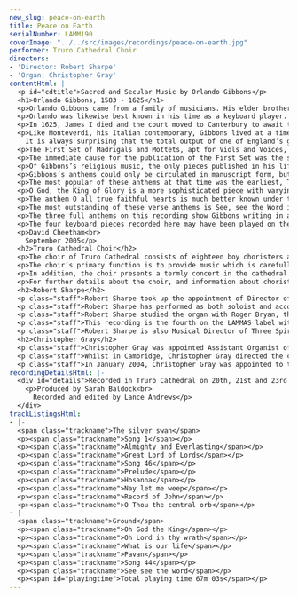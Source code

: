 ```yaml
---
new_slug: peace-on-earth
title: Peace on Earth
serialNumber: LAMM190
coverImage: "../../src/images/recordings/peace-on-earth.jpg"
performer: Truro Cathedral Choir
directors:
- 'Director: Robert Sharpe'
- 'Organ: Christopher Gray'
contentHtml: |-
  <p id="cdtitle">Sacred and Secular Music by Orlando Gibbons</p>
  <h1>Orlando Gibbons, 1583 - 1625</h1>
  <p>Orlando Gibbons came from a family of musicians. His elder brother Edward was Master of the Choristers at King’s College Cambridge, and he himself was a chorister there until 1598, becoming a college student the following year. His son Christopher became a famous keyboard player and organist of Winchester Cathedral, only to see the great organ broken down and the choral services stopped by the soldiers of the Commonwealth.</p>
  <p>Orlando was likewise best known in his time as a keyboard player. He became the private virginals player to Prince Charles, then organist both of the Chapel Royal of James I and of Westminster Abbey, though neither of those positions involved choir-training. Some hint of the universal high regard in which he was held is given in an account of a royal ceremony: “...the organ was touched by the best finger of that age, Mr Orlando Gibbons...”</p>
  <p>In 1625, James I died and the court moved to Canterbury to await the arrival of Charles I’s new queen, Henrietta Maria, from France. While they were there, Gibbons himself died suddenly, on Whitsunday. That is the reason that his monument is to be found in Canterbury Cathedral - he had no other connection with the city.</p>
  <p>Like Monteverdi, his Italian contemporary, Gibbons lived at a time when Renaissance polyphony was at the peak of perfection but the new dramatic style which we call Baroque (the word implies ‘quirky’ or ‘misshapen’) was also making a first appearance. He was arguably the greatest of all English composers of imitative counterpoint but at the same time his solo vocal lines often have a declamatory exuberance which was entirely new and which led directly to the extrovert compositional style of the Lawes brothers and of Purcell.<br>
    It is always surprising that the total output of one of England’s greatest and most influential composers is actually comparatively small, but all of it is of the highest quality. His keyboard music is mercifully free of the empty passage-work that afflicted many of the Elizabethans and his chamber music for a consort of viols is full of the most remarkable invention, but it is for his vocal music that he was, and remains, best known.</p>
  <p>The First Set of Madrigals and Mottets, apt for Viols and Voices, published in 1612 (Gibbons never went on to write a second set) is a group of songs to words apparently chosen by Sir Christopher Hatton. They are all solemn, thoughtful texts, which give no opportunity for treatment in the familiar Elizabethan madrigal style, in which the varying emotions of the words call for constantly changing musical styles. Most of them are consort songs, in which one leading voice part can be accompanied either by other voices, or by viols or by a keyboard instrument, whichever is available; they are domestic music which does not call for vocal display but makes its effect by the interplay of the lines and the gentle suspensions. On this recording, the songs are given to solo boys’ voices, with the chamber organ.</p>
  <p>The immediate cause for the publication of the First Set was the sudden death from typhoid of Henry, Prince of Wales, who in 1612 was aged 18 and about to be married. The words of the three-part elegy Nay let me weep were probably written by Sir Walter Raleigh, who had been imprisoned by James I on a conspiracy charge and championed by Henry. The text of the more familiar madrigal What is our life is definitely by Raleigh, taking up the Shakespearean notion of human life as a play on the stage. The Silver Swan is probably Gibbons’s best loved piece, the simplicity and sweetness of the harmony matching the anonymous poem which probably refers to the untimely death of Prince Henry.</p>
  <p>Of Gibbons’s religious music, the only pieces published in his lifetime were a small collection of Hymns and Songs of the Church (1623) to words by George Wither. Wither was the first English writer of hymns as independent poetic compositions, rather than versifications of parts of the bible, the fore runner of George Herbert and Henry Vaughan. Gibbons provided melodies with basses for the poems, and some of them are still in use as church hymns today, though in simplified forms and set to words more suitable for congregational use. Song 1 is sung nowadays to Eternal ruler of the ceaseless round, the first two lines of Song 46 to Drop, drop slow tears, and the first four lines of Song 44 to Forth in thy name, O Lord, I go.</p>
  <p>Gibbons’s anthems could only be circulated in manuscript form, but judging from the large number of extant copies of them they were widely known and enjoyed. They are of two kinds. Full anthems are intended to be sung by the full choir throughout; they are polyphonic compositions of great richness and can be sung unaccompanied, as in this recording, or with discrete organ support. Verse anthems have sections for soloists or small groups of singers and need instrumental participation. Gibbons’s verse anthems were provided with alternative accompaniments for viol consort or for organ, and of course the latter is more normal for everyday modern performances. Gibbons was not the first composer to write verse anthems - notable compositions by Morley and Byrd are in common use - but he was the first to write fully unified examples with continuous, contrapuntal instrumental parts.</p>
  <p>The most popular of these anthems at that time was the earliest, This is the record of John, written for Dr Laud, the president of St John’s College, Oxford. A single countertenor voice, with five viols or organ, dramatically recounts an event from the first chapter of St John’s gospel, each of the three solo sections being taken up and expanded by the five-voice chorus.</p>
  <p>O God, the King of Glory is a more sophisticated piece with varying groups of soloists, showing the composer’s ability to get to the heart of a theological text, in this case an Ascensiontide collect. If ye be risen again with Christ, from the third chapter of the epistle to the Colossians, uses two intertwining treble voices to represent the ascended Christ reunited with the Father in heaven. The section For ye are dead subjects the chorus to a surprising amount of false relation, presumably to contrast the bitterness of death with life in Christ.</p>
  <p>The anthem O all true faithful hearts is much better known under the title O thou, the central orb. These latter words, which are sung on this recording, were adapted by F A Gore Ouseley from a sonnet by the nineteenth century priest-poet H R Bramley. Ouseley also asked Bramley to write alternative words to fit the music of a Gibbons welcome ode to King James I, so the secular song Great King of Gods became the anthem Great Lord of Lords. The blissful Amen of this anthem was sung after the blessing at the end of the coronation ceremony of Edward VII, setting a custom which was followed in Anglican churches for many decades afterwards. Both of these anthems are also well-known in settings by Charles Wood.</p>
  <p>The most outstanding of these verse anthems is See, see the Word is incarnate. It starts with a masterly text by Dr Goodman, the Dean of Rochester, which covers the whole story of Christ’s birth, ministry, entry into Jerusalem, passion, resurrection, ascension and redemption of mankind in extraordinarily concise, impressionistic prose. Of the music, suffice it to say that it responds perfectly to the varying moods of the text while retaining the flow of the narrative: one of the most remarkable pieces of religious music of any age.</p>
  <p>The three full anthems on this recording show Gibbons writing in a true madrigal style which he rarely used for secular texts. In Almighty and everlasting God, for instance, note the yearning suspension at mercifully look, the harsh discords at dangers and necessities and the prolonged note on stretch. The Palm Sunday anthem Hosanna to the Son of David and the penitential O Lord, in thy wrath rebuke me not are both six-voice compositions on the grandest scale in astonishingly vivid imitative counterpoint.</p>
  <p>The four keyboard pieces recorded here may have been played on the virginals, harpsichord or organ. Here they are heard (like the accompaniments to the anthems) on the cathedral’s 1997 Kenneth Tickell chamber organ.</p>
  <p>David Cheetham<br>
    September 2005</p>
  <h2>Truro Cathedral Choir</h2>
  <p>The choir of Truro Cathedral consists of eighteen boy choristers and twelve gentlemen. At the present time, there are seven lay vicars and five choral scholars; the lay vicars reside locally and have employment in or around Truro in addition to their duties at the cathedral, and the choral scholars spend a year in Truro either before or after higher education. The choristers are all educated at Polwhele House School, to which they receive generous scholarships from the cathedral.</p>
  <p>The choir’s primary function is to provide music which is carefully integrated with the magnificent ceremonial and liturgical excellence which characterises the cathedral’s worship. Each week there are six choral services, usually with the full choir, comprising Sung Mass and Evensong each Sunday and either Evensong or Solemn Mass on four weekdays. The music for these services is chosen to complement the liturgical themes of each season or festival.</p>
  <p>In addition, the choir presents a termly concert in the cathedral and regularly sings in other venues around the Duchy of Cornwall, carrying the mission of the cathedral out into the diocese. The choristers take part in a flourishing outreach project each term, going out to local schools with their music before hosting the school choirs for a concert of their own in the cathedral. The choir records and broadcasts regularly and undertakes a major international tour every two years or so. During 2004, they toured Austria, Switzerland, Lichtenstein and Germany.</p>
  <p>For further details about the choir, and information about choristerships and choral scholarships, visit their <a href="https://web.archive.org/web/20120720022635/http://www.trurocathedral.org.uk/"> website</a>.</p>
  <h2>Robert Sharpe</h2>
  <p class="staff">Robert Sharpe took up the appointment of Director of Music and Organist of Truro Cathedral in September 2002, having previously held the post of Assistant Organist at Lichfield Cathedral. Prior to this, he held organ scholarships at St Albans Abbey, working with Barry Rose, and at Exeter College, Oxford, where he was responsible for training the men and boys choir.</p>
  <p class="staff">Robert Sharpe has performed as both soloist and accompanist on television and radio, both in the UK and in many parts of Europe and the USA, working with Andrew Lumsden and the choir of Lichfield Cathedral and with Paul Spicer and the Birmingham Bach Choir as well as with the choir of Truro Cathedral. He has released various organ recordings in recent years which have been well-received by the critics.</p>
  <p class="staff">Robert Sharpe studied the organ with Roger Bryan, the late Nicholas Danby and with David Sanger and performs frequently in concert. His future plans as a soloist include a recording of Paul Spicer’s organ music which he has championed regularly in concert.</p>
  <p class="staff">This recording is the fourth on the LAMMAS label with the choir of Truro Cathedral. Earlier ones, which have all received critical acclaim, are <a href="king.htm">When He is King</a>, <a href="bread.htm">Living Bread</a> and the Complete sacred choral music of <a href="mdur.htm">Maurice Duruflé</a>.</p>
  <p class="staff">Robert Sharpe is also Musical Director of Three Spires Singers and Orchestra. His non-musical interests include old furniture and clocks, real ale, wine and gastronomy. He is a Fellow of the Royal Society of Arts.</p>
  <h2>Christopher Gray</h2>
  <p class="staff">Christopher Gray was appointed Assistant Organist of Truro Cathedral in September 2000, having previously held organ scholarships at Pembroke College, Cambridge and at Guildford Cathedral. Born in Bangor, Northern Ireland, he was a boy chorister with the Gryphon Consort and subsequently Assistant Organist at St George’s Church, Belfast. During this period, he accompanied the choir on three recordings.</p>
  <p class="staff">Whilst in Cambridge, Christopher Gray directed the choir of Pembroke College and undertook concerts and tours both in this country and in Switzerland, Finland, Estonia, Northern Ireland and Japan. He studied the organ with David Sanger and Nicolas Kynaston and subsequently with Margaret Phillips at the Royal College of Music where he was a prizewinner. At Truro, he has appeared many times with the cathedral choir on radio and television.</p>
  <p class="staff">In January 2004, Christopher Gray was appointed to the new full-time post of Assistant Director of Music at Truro Cathedral. He is also conductor of the Cornwall County Junior Choir and of St Mary’s Singers, the cathedral’s voluntary choir.</p>
recordingDetailsHtml: |-
  <div id="details">Recorded in Truro Cathedral on 20th, 21st and 23rd June 2005 by kind permission of the Chapter
    <p>Produced by Sarah Baldock<br>
      Recorded and edited by Lance Andrews</p>
  </div>
trackListingsHtml:
- |-
  <span class="trackname">The silver swan</span>
  <p><span class="trackname">Song 1</span></p>
  <p><span class="trackname">Almighty and Everlasting</span></p>
  <p><span class="trackname">Great Lord of Lords</span></p>
  <p><span class="trackname">Song 46</span></p>
  <p><span class="trackname">Prelude</span></p>
  <p><span class="trackname">Hosanna</span></p>
  <p><span class="trackname">Nay let me weep</span></p>
  <p><span class="trackname">Record of John</span></p>
  <p><span class="trackname">O Thou the central orb</span></p>
- |-
  <span class="trackname">Ground</span>
  <p><span class="trackname">Oh God the King</span></p>
  <p><span class="trackname">Oh Lord in thy wrath</span></p>
  <p><span class="trackname">What is our life</span></p>
  <p><span class="trackname">Pavan</span></p>
  <p><span class="trackname">Song 44</span></p>
  <p><span class="trackname">See see the word</span></p>
  <p><span id="playingtime">Total playing time 67m 03s</span></p>
---
```


